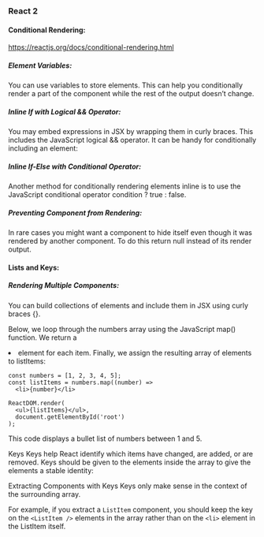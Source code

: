 ### React 2

#### Conditional Rendering:

https://reactjs.org/docs/conditional-rendering.html

##### Element Variables:
You can use variables to store elements. This can help you conditionally render a part of the component while the rest of the output doesn’t change.

##### Inline If with Logical && Operator:
You may embed expressions in JSX by wrapping them in curly braces. This includes the JavaScript logical && operator. It can be handy for conditionally including an element:

##### Inline If-Else with Conditional Operator:
Another method for conditionally rendering elements inline is to use the JavaScript conditional operator condition ? true : false.

##### Preventing Component from Rendering:
In rare cases you might want a component to hide itself even though it was rendered by another component. To do this return null instead of its render output.

#### Lists and Keys:

##### Rendering Multiple Components:
You can build collections of elements and include them in JSX using curly braces {}.

Below, we loop through the numbers array using the JavaScript map() function. We return a <li> element for each item. Finally, we assign the resulting array of elements to listItems:

```
const numbers = [1, 2, 3, 4, 5];
const listItems = numbers.map((number) =>
  <li>{number}</li>
```

```
ReactDOM.render(
  <ul>{listItems}</ul>,
  document.getElementById('root')
);
```

This code displays a bullet list of numbers between 1 and 5.

Keys
Keys help React identify which items have changed, are added, or are removed. Keys should be given to the elements inside the array to give the elements a stable identity:

Extracting Components with Keys
Keys only make sense in the context of the surrounding array.

For example, if you extract a `ListItem` component, you should keep the key on the `<ListItem />` elements in the array rather than on the `<li>` element in the ListItem itself.



